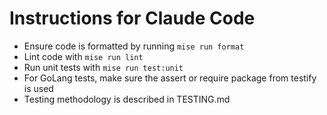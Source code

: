 <!-- SPDX-FileCopyrightText: 2025 Mads R. Havmand <mads@v42.dk> -->
<!--  -->
<!-- SPDX-License-Identifier: AGPL-3.0-only -->

# Instructions for Claude Code

- Ensure code is formatted by running `mise run format`
- Lint code with `mise run lint`
- Run unit tests with `mise run test:unit`
- For GoLang tests, make sure the assert or require package from testify is used
- Testing methodology is described in TESTING.md
